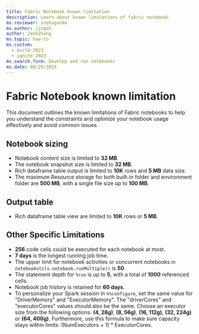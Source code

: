 ```yaml
---
title: Fabric Notebook known limitation
description: Learn about known limitations of fabric notebook.
ms.reviewer: snehagunda
ms.author: jingzh
author: JeneZhang
ms.topic: how-to
ms.custom:
  - build-2023
  - ignite-2023
ms.search.form: Develop and run notebooks
ms.date: 08/29/2024
---
```


# Fabric Notebook known limitation

This document outlines the known limitations of Fabric notebooks to help you understand the constraints and optimize your notebook usage effectively and avoid common issues. 

## Notebook sizing

- Notebook content size is limited to **32 MB**.
- The notebook snapshot size is limited to **32 MB**.
- Rich dataframe table output is limited to **10K** rows and **5 MB** data size.
- The maximum Resource storage for both built-in folder and environment folder are **500 MB**, with a single file size up to **100 MB**.

## Output table

- Rich dataframe table view are limited to **10K** rows or **5 MB**.

## Other Specific Limitations

- **256** code cells could be executed for each notebook at most.
- **7 days** is the longest running job time.
- The upper limit for notebook activities or concurrent notebooks in ```notebookutils.notebook.runMultiple()``` is
**50**.
- The statement depth for ```%run``` is up to **5**, with a total of **1000** referenced cells.
- Notebook job history is retained for **60 days**.
- To personalize your Spark session in ```%%configure```, set the same value for "DriverMemory" and "ExecutorMemory". The "driverCores" and "executorCores" values should also be the same. Choose an executor size from the following options: **(4, 28g)**, **(8, 56g)**, **(16, 112g)**, **(32, 224g)** or **(64, 400g)**. Furthermore, use this formula to make sure capacity stays within limits: (NumExecutors + 1) * ExecutorCores.
